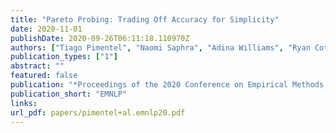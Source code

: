 ```yaml
---
title: "Pareto Probing: Trading Off Accuracy for Simplicity"
date: 2020-11-01
publishDate: 2020-09-26T06:11:18.110970Z
authors: ["Tiago Pimentel", "Naomi Saphra", "Adina Williams", "Ryan Cotterell"]
publication_types: ["1"]
abstract: ""
featured: false
publication: "*Proceedings of the 2020 Conference on Empirical Methods in Natural Language Processing*"
publication_short: "EMNLP"
links:
url_pdf: papers/pimentel+al.emnlp20.pdf
---
```


